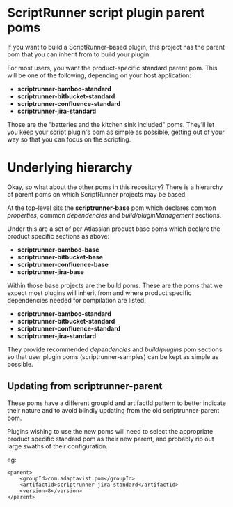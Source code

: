 # ScriptRunner script plugin parent poms

If you want to build a ScriptRunner-based plugin, this project
has the parent pom that you can inherit from to build your plugin.

For most users, you want the product-specific standard parent pom.
This will be one of the following, depending on your host application:

* **scriptrunner-bamboo-standard**
* **scriptrunner-bitbucket-standard**
* **scriptrunner-confluence-standard**
* **scriptrunner-jira-standard**

Those are the "batteries and the kitchen sink included" poms. They'll
let you keep your script plugin's pom as simple as possible, getting 
out of your way so that you can focus on the scripting.

# Underlying hierarchy
Okay, so what about the other poms in this repository? There is a 
hierarchy of parent poms on which ScriptRunner projects may be
based.

At the top-level sits the **scriptrunner-base** pom which declares
common _properties_, common _dependencies_ and _build/pluginManagement_
sections.

Under this are a set of per Atlassian product base poms which
declare the product specific sections as above:

* **scriptrunner-bamboo-base**
* **scriptrunner-bitbucket-base**
* **scriptrunner-confluence-base**
* **scriptrunner-jira-base**

Within those base projects are the build poms. These are the poms that we expect most plugins will 
inherit from and where product specific dependencies needed for compilation are listed.

* **scriptrunner-bamboo-standard**
* **scriptrunner-bitbucket-standard**
* **scriptrunner-confluence-standard**
* **scriptrunner-jira-standard**

They provide recommended *dependencies* and *build/plugins* pom sections
so that user plugin poms (scriptrunner-samples) can be kept as simple as possible.

## Updating from scriptrunner-parent

These poms have a different groupId and artifactId pattern to better
indicate their nature and to avoid blindly updating from the old 
scriptrunner-parent pom.

Plugins wishing to use the new poms will need to select the appropriate
product specific standard pom as their new parent, and probably
rip out large swaths of their configuration.

eg:

    <parent>
        <groupId>com.adaptavist.pom</groupId>
        <artifactId>scriptrunner-jira-standard</artifactId>
        <version>8</version>
    </parent>